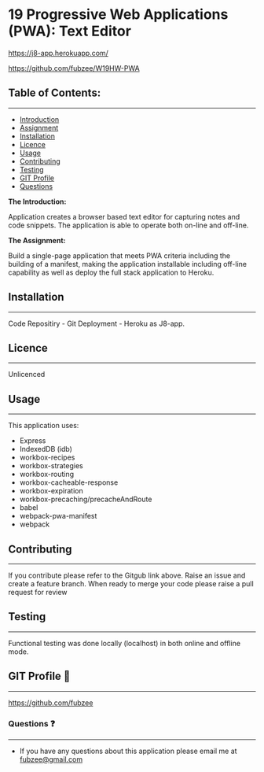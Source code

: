  # 19 Progressive Web Applications (PWA): Text Editor

https://j8-app.herokuapp.com/

https://github.com/fubzee/W19HW-PWA

## Table of Contents: 
---
* [Introduction](#Introduction)
* [Assignment](#Assignment)
* [Installation](#Installation)
* [Licence](#Licence)
* [Usage](#usage)
* [Contributing](#contributing)
* [Testing](#Testing)
* [GIT Profile](#gitprofile)
* [Questions](#questions)

**The Introduction:** 

Application creates a browser based text editor for capturing notes and code snippets.  The application is able to operate both on-line and off-line.

**The Assignment:** 

Build a single-page application that meets PWA criteria including the building of a manifest, making the application installable including off-line capability as well as deploy the full stack application to Heroku. 

## Installation 
---

Code Repositiry - Git
Deployment - Heroku as J8-app.


## Licence
---
Unlicenced

## Usage
---

This application uses:
- Express
- IndexedDB (idb)
- workbox-recipes
- workbox-strategies
- workbox-routing
- workbox-cacheable-response
- workbox-expiration
- workbox-precaching/precacheAndRoute
- babel
- webpack-pwa-manifest
- webpack

## Contributing
---
 If you contribute please refer to the Gitgub link above.  Raise an issue and create a feature branch.  When ready to merge your code please raise a pull request for review

## Testing
---
Functional testing was done locally (localhost) in both online and offline mode.

## GIT Profile :link:
--- 
https://github.com/fubzee

### Questions :question:
---
* If you have any questions about this application please email me at fubzee@gmail.com

